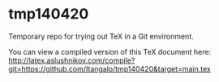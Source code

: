 tmp140420
=========

Temporary repo for trying out TeX in a Git environment.

You can view a compiled version of this TeX document here:
http://latex.aslushnikov.com/compile?git=https://github.com/Itangalo/tmp140420&target=main.tex
